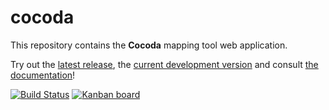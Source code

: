 # cocoda

This repository contains the **Cocoda** mapping tool web application.

Try out the [latest release](https://coli-conc.gbv.de/cocoda/), the [current development version](https://gbv.github.io/cocoda/dev/) and consult [the documentation](https://gbv.github.io/cocoda/)!

[![Build Status](https://travis-ci.org/gbv/cocoda.svg?branch=dev)](https://travis-ci.org/gbv/cocoda)
[![Kanban board](https://badge.waffle.io/gbv/cocoda.svg?columns=Backlog,Ready,In%20Progress)](https://waffle.io/gbv/cocoda)
